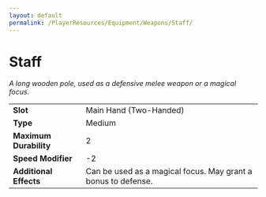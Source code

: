 ```yaml
---
layout: default
permalink: /PlayerResources/Equipment/Weapons/Staff/
---
```

# Staff
*A long wooden pole, used as a defensive melee weapon or a magical focus.*

| | |
| :--------------------- | :------------------------------------------------------ |
| **Slot** | Main Hand (Two-Handed) |
| **Type** | Medium |
| **Maximum Durability** | 2 |
| **Speed Modifier** | -2 |
| **Additional Effects** | Can be used as a magical focus. May grant a bonus to defense. |